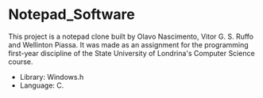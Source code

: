 # Notepad_Software

This project is a notepad clone built by Olavo Nascimento, Vitor G. S. Ruffo and Wellinton Piassa. It was made as an assignment for the programming first-year discipline of the State University of Londrina's Computer Science course.

- Library: Windows.h 
- Language: C.
